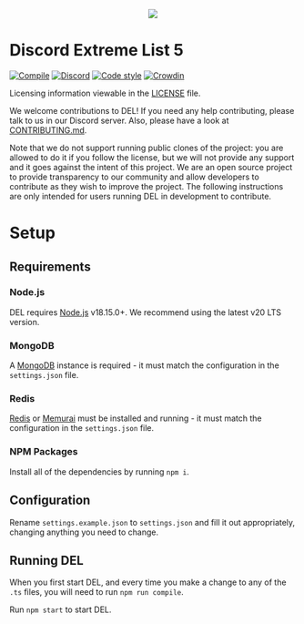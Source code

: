 <p align="center">
  <img src="https://raw.githubusercontent.com/discordextremelist/website/main/assets/Public/img/logo-128px.png" />
</p>

# Discord Extreme List  5

[![Compile](https://github.com/discordextremelist/website/workflows/Compile/badge.svg)](https://github.com/discordextremelist/website/actions?query=workflow%3ACompile)
[![Discord](https://img.shields.io/discord/568567800910839811?color=5865f2&logo=discord&logoColor=white)](https://discord.gg/WeCer3J)
[![Code style](https://img.shields.io/badge/code%20style-prettier-ff69b4?logo=prettier&logoColor=white)](https://prettier.io)
[![Crowdin](https://badges.crowdin.net/delly/localized.svg)](https://translate.discordextremelist.xyz/project/delly)

Licensing information viewable in the [LICENSE](https://github.com/discordextremelist/website/blob/main/LICENSE) file.

We welcome contributions to DEL! If you need any help contributing, please talk to us in our Discord server. Also, please have a look at [CONTRIBUTING.md](https://github.com/discordextremelist/website/blob/main/CONTRIBUTING.md).

Note that we do not support running public clones of the project: you are allowed to do it if you follow the license, but we will not provide any support and it goes against the intent of this project. We are an open source project to provide transparency to our community and allow developers to contribute as they wish to improve the project. The following instructions are only intended for users running DEL in development to contribute.

# Setup

## Requirements

### Node.js

DEL requires [Node.js](https://nodejs.org) v18.15.0+. We recommend using the latest v20 LTS version.

### MongoDB

A [MongoDB](https://mongodb.com) instance is required - it must match the configuration in the `settings.json` file.

### Redis

[Redis](https://redis.io) or [Memurai](https://memurai.com) must be installed and running - it must match the configuration in the `settings.json` file.

### NPM Packages
Install all of the dependencies by running `npm i`.

## Configuration

Rename `settings.example.json` to `settings.json` and fill it out appropriately, changing anything you need to change.

## Running DEL

When you first start DEL, and every time you make a change to any of the `.ts` files, you will need to run `npm run compile`.

Run `npm start` to start DEL.
